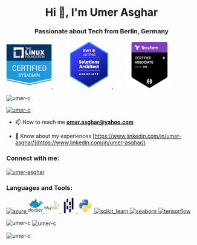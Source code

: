 <h1 align="center">Hi 👋, I'm Umer Asghar</h1>
<h3 align="center">Passionate about Tech from Berlin, Germany</h3>

<!-- Badge Section -->
<p align="left">
<a href="https://www.credly.com/badges/16216d71-b1ae-466b-b871-5c05e7400c61/public_url" target="_blank">
  <img src="lfcs-linux-foundation-certified-systems-administrator.2.png" alt="Linux System Administration Badge" width="120" height="125" />
</a>&nbsp;&nbsp;&nbsp;&nbsp;&nbsp;&nbsp;&nbsp;&nbsp;
<a href="https://www.credly.com/badges/c15b682e-baa1-49f2-acda-235eb5e0b204/public_url" target="_blank">
  <img src="aws-certified-solutions-architect-associate.png" alt="AWS Solution Architect Badge" width="120" height="125" />
</a>&nbsp;&nbsp;&nbsp;&nbsp;&nbsp;&nbsp;&nbsp;&nbsp;
<a href="https://www.credly.com/badges/5eb923aa-5382-42ef-b2e0-5d3eec0ac54a/public_url" target="_blank">
  <img src="hashicorp-certified-terraform-associate-003.png" alt="Terraform Associate Badge" width="120" height="125" />
</a>
</p>

<div data-iframe-width="150" data-iframe-height="270" data-share-badge-id="5eb923aa-5382-42ef-b2e0-5d3eec0ac54a" data-share-badge-host="https://www.credly.com"></div>

<p align="left"> <img src="https://komarev.com/ghpvc/?username=umer-c&label=Profile%20views&color=0e75b6&style=flat" alt=" umer-c" /> </p>
<p align="left"> <a href="https://github.com/ryo-ma/github-profile-trophy"><img src="https://github-profile-trophy.vercel.app/?username=umer-c" alt=" umer-c" /></a> </p>

<!-- 
- 🔭 I have worked on [Web Scraping & API](https://github.com/Umer-c/Quote-Scrapping-and-FastAPI)

- 🔭 I have worked on [Car Price prediction Machine Learning Model](https://github.com/Umer-c/ML-Data-Preprocessing)

- 🔭 I have worked on [Continuous Integration & Deployment](https://github.com/Umer-c/bbquote)

- 👯 I have collaborated on [Machine Learning Prediction Model](https://github.com/Umer-c/my-prediction-website)

- 👨‍💻 All of my projects are available at [https://github.com/Umer-c](https://github.com/Umer-c)

- 💬 Ask me about **NLP/ML/DL, Data Engineering**
-->

- 📫 How to reach me **omar.asghar@yahoo.com**

- 📄 Know about my experiences [https://www.linkedin.com/in/umer-asghar/](https://www.linkedin.com/in/umer-asghar/)


<h3 align="left">Connect with me:</h3>
<p align="left">
<a href="https://linkedin.com/in/umer-asghar" target="blank"><img align="center" src="https://raw.githubusercontent.com/rahuldkjain/github-profile-readme-generator/master/src/images/icons/Social/linked-in-alt.svg" alt=" umer-asghar" height="30" width="40" /></a>
</p>

<h3 align="left">Languages and Tools:</h3>
<p align="left">
<a href="https://azure.microsoft.com/en-in/" target="_blank" rel="noreferrer"> <img src="https://www.vectorlogo.zone/logos/microsoft_azure/microsoft_azure-icon.svg" alt="azure" width="40" height="40"/> </a>
<a href="https://www.docker.com/" target="_blank" rel="noreferrer"> <img src="https://raw.githubusercontent.com/devicons/devicon/master/icons/docker/docker-original-wordmark.svg" alt="docker" width="40" height="40"/> </a>
<a href="https://www.mysql.com/" target="_blank" rel="noreferrer"> <img src="https://raw.githubusercontent.com/devicons/devicon/master/icons/mysql/mysql-original-wordmark.svg" alt="mysql" width="40" height="40"/> </a>
<a href="https://pandas.pydata.org/" target="_blank" rel="noreferrer"> <img src="https://raw.githubusercontent.com/devicons/devicon/2ae2a900d2f041da66e950e4d48052658d850630/icons/pandas/pandas-original.svg" alt="pandas" width="40" height="40"/> </a>
<a href="https://www.python.org" target="_blank" rel="noreferrer"> <img src="https://raw.githubusercontent.com/devicons/devicon/master/icons/python/python-original.svg" alt="python" width="40" height="40"/> </a>
<a href="https://scikit-learn.org/" target="_blank" rel="noreferrer"> <img src="https://upload.wikimedia.org/wikipedia/commons/0/05/Scikit_learn_logo_small.svg" alt="scikit_learn" width="40" height="40"/> </a>
<a href="https://seaborn.pydata.org/" target="_blank" rel="noreferrer"> <img src="https://seaborn.pydata.org/_images/logo-mark-lightbg.svg" alt="seaborn" width="40" height="40"/> </a>
<a href="https://www.tensorflow.org" target="_blank" rel="noreferrer"> <img src="https://www.vectorlogo.zone/logos/tensorflow/tensorflow-icon.svg" alt="tensorflow" width="40" height="40"/> </a>
</p>

<p><img align="left" src="https://github-readme-stats.vercel.app/api/top-langs?username=umer-c&show_icons=true&locale=en&layout=compact" alt=" umer-c" /></p>

<p>&nbsp;<img align="center" src="https://github-readme-stats.vercel.app/api?username=umer-c&show_icons=true&locale=en" alt=" umer-c" /></p>

<p><img align="center" src="https://github-readme-streak-stats.herokuapp.com/?user=umer-c&" alt=" umer-c" /></p>
